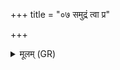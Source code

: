 +++
title = "०७ समुद्रं त्वा प्र"

+++
<details><summary>मूलम् (GR)</summary>

+++(PSK 20.26.7)+++समुद्रं त्वा प्र हिणोमि  
स्वां योनिम् अपीहि ।  
अच्छिद्रस् तन्वा भूयासं  
मा परा सेचि मे पयः ॥
</details>